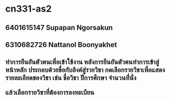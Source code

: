 # cn331-as2
<h2> 6401615147 Supapan Ngorsakun<h2>

<h2> 6310682726 Nattanol Boonyakhet <h2>

ทำการยืนยันตัวตนเพื่อเข้าใช้งาน หลังการยืนยันตัวตนทำการเข้าสู่หน้าหลัก ประกอบด้วยชื่อกับลิงค์สู่รายวิชา กดเลือกรายวิชาเพื่อแสดงรายละเอียดของวิชา เช่น ชื่อวิชา ปีการศึกษา จำนวนที่นั่ง

แล้วเลือกรายวิชาที่ต้องการลงทะเบียน
